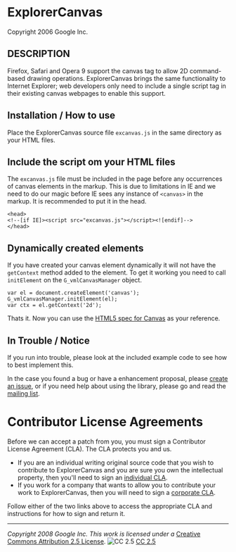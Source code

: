 # ExplorerCanvas

Copyright 2006 Google Inc.

## DESCRIPTION

Firefox, Safari and Opera 9 support the canvas tag to allow 2D command-based 
drawing operations. ExplorerCanvas brings the same functionality to Internet 
Explorer; web developers only need to include a single script tag in their 
existing canvas webpages to enable this support.


## Installation / How to use 

Place the ExplorerCanvas source file `excanvas.js` in the same directory as your HTML files.


## Include the script om your HTML files

The `excanvas.js` file must be included in the page before any occurrences of canvas elements in the markup. This is due to limitations in IE and we need to do our magic before IE sees any instance of `<canvas>` in the markup. It is recommended to put it in the head.

	<head>
	<!--[if IE]><script src="excanvas.js"></script><![endif]-->
	</head>


## Dynamically created elements

If you have created your canvas element dynamically it will not have the `getContext` method added to the element. To get it working you need to call `initElement` on the `G_vmlCanvasManager` object.

	var el = document.createElement('canvas');
	G_vmlCanvasManager.initElement(el);
	var ctx = el.getContext('2d');

Thats it. Now you can use the [HTML5 spec for Canvas](http://www.whatwg.org/specs/web-apps/current-work/multipage/the-canvas-element.html) as your reference.


## In Trouble / Notice

If you run into trouble, please look at the included example code to see how
to best implement this.

In the case you found a bug or have a enhancement proposal, please  [create an issue](http://code.google.com/p/explorercanvas/issues/list), or if you need help about using the library, please go and read the [mailing list](http://groups.google.com/group/google-excanvas).



# Contributor License Agreements

Before we can accept a patch from you, you must sign a Contributor License
Agreement (CLA). The CLA protects you and us.

* If you are an individual writing original source code that you wish to contribute to ExplorerCanvas and you are sure you own the intellectual property, then you'll need to sign an [individual CLA](http://code.google.com/legal/individual-cla-v1.0.html).
* If you work for a company that wants to allow you to contribute your work to ExplorerCanvas, then you will need to sign a [corporate CLA](http://code.google.com/legal/corporate-cla-v1.0.html).

Follow either of the two links above to access the appropriate CLA and instructions for how to sign and return it.

----
_Copyright 2008 Google Inc._
_This work is licensed under a_
[Creative Commons Attribution 2.5 License](http://soc.googlecode.com/svn/wiki/html/licenses/cc-by-attribution-2_5.html).
![CC 2.5](http://soc.googlecode.com/svn/wiki/html/licenses/cc-by-2_5-88x31.png)
[CC 2.5](http://creativecommons.org/licenses/by/2.5/)